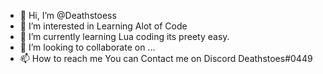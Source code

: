 - 👋 Hi, I’m @Deathstoess
- 👀 I’m interested in Learning Alot of Code
- 🌱 I’m currently learning Lua coding its preety easy.
- 💞️ I’m looking to collaborate on ...
- 📫 How to reach me You can Contact me on Discord Deathstoes#0449

<!---
Deathstoess/Deathstoess is a ✨ special ✨ repository because its `README.md` (this file) appears on your GitHub profile.
You can click the Preview link to take a look at your changes.
--->
